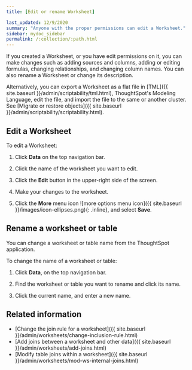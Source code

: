 ```yaml
---
title: [Edit or rename Worksheet]

last_updated: 12/9/2020
summary: "Anyone with the proper permissions can edit a Worksheet."
sidebar: mydoc_sidebar
permalink: /:collection/:path.html
---
```

If you created a Worksheet, or you have edit permissions on it, you can make changes such as adding sources and columns, adding or editing formulas, changing relationships, and changing column names. You can also rename a Worksheet or change its description.

Alternatively, you can export a Worksheet as a flat file in [TML]({{ site.baseurl }}/admin/scriptability/tml.html), ThoughtSpot's Modeling Language, edit the file, and import the file to the same or another cluster. See [Migrate or restore objects]({{ site.baseurl }}/admin/scriptability/scriptability.html).

## Edit a Worksheet

To edit a Worksheet:

1. Click **Data** on the top navigation bar.

2. Click the name of the worksheet you want to edit.

3. Click the **Edit** button in the upper-right side of the screen.

4. Make your changes to the worksheet.

5.  Click the **More** menu icon ![more options menu icon]({{ site.baseurl }}/images/icon-ellipses.png){: .inline}, and select **Save**.

## Rename a worksheet or table

You can change a worksheet or table name from the ThoughtSpot application.

To change the name of a worksheet or table:

1. Click **Data**, on the top navigation bar.

2. Find the worksheet or table you want to rename and click its name.

3. Click the current name, and enter a new name.

## Related information

- [Change the join rule for a worksheet]({{ site.baseurl }}/admin/worksheets/change-inclusion-rule.html)
- [Add joins between a worksheet and other data]({{ site.baseurl }}/admin/worksheets/add-joins.html)
- [Modify table joins within a worksheet]({{ site.baseurl }}/admin/worksheets/mod-ws-internal-joins.html)
